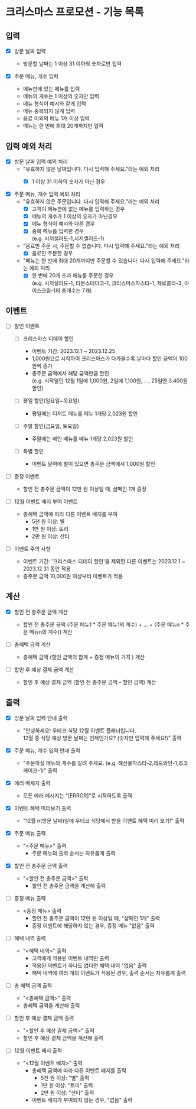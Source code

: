 # 크리스마스 프로모션 - 기능 목록

## 입력

- [x] 방문 날짜 입력
    - 방문할 날짜는 1 이상 31 이하의 숫자로만 입력


- [x] 주문 메뉴, 개수 입력
    - 메뉴판에 있는 메뉴를 입력
    - 메뉴의 개수는 1 이상의 숫자만 입력
    - 메뉴 형식이 예시와 같게 입력
    - 메뉴 중복되지 않게 입력
    - 음료 이외의 메뉴 1개 이상 입력
    - 메뉴는 한 번에 최대 20개까지만 입력

## 입력 예외 처리

- [x] 방문 날짜 입력 예외 처리
    - "유효하지 않은 날짜입니다. 다시 입력해 주세요."라는 예외 처리
        - [x] 1 이상 31 이하의 숫자가 아닌 경우


- [x] 주문 메뉴, 개수 입력 예외 처리
    - "유효하지 않은 주문입니다. 다시 입력해 주세요."라는 예외 처리
        - [x] 고객이 메뉴판에 없는 메뉴를 입력하는 경우
        - [x] 메뉴의 개수가 1 이상의 숫자가 아닌경우
        - [x] 메뉴 형식이 예시와 다른 경우
        - [x] 중복 메뉴를 입력한 경우
          <br>(e.g. 시저샐러드-1,시저샐러드-1)

    - "음료만 주문 시, 주문할 수 없습니다. 다시 입력해 주세요."라는 예외 처리
        - [x] 음료만 주문한 경우

    - "메뉴는 한 번에 최대 20개까지만 주문할 수 있습니다. 다시 입력해 주세요."라는 예외 처리
        - [x] 한 번에 20개 초과 매뉴룰 주문한 경우
          <br>(e.g. 시저샐러드-1, 티본스테이크-1, 크리스마스파스타-1, 제로콜라-3, 아이스크림-1의 총개수는 7개)

## 이벤트

- [ ] 할인 이벤트
    - [ ] 크리스마스 디데이 할인
        - 이벤트 기간: 2023.12.1 ~ 2023.12.25
        - 1,000원으로 시작하여 크리스마스가 다가올수록 날마다 할인 금액이 100원씩 증가
        - 총주문 금액에서 해당 금액만큼 할인
          <br>(e.g. 시작일인 12월 1일에 1,000원, 2일에 1,100원, ..., 25일엔 3,400원 할인)

    - [ ] 평일 할인(일요일~목요일)
        - 평일에는 디저트 메뉴를 메뉴 1개당 2,023원 할인

    - [ ] 주말 할인(금요일, 토요일)
        - 주말에는 메인 메뉴를 메뉴 1개당 2,023원 할인

    - [ ] 특별 할인
        - 이벤트 달력에 별이 있으면 총주문 금액에서 1,000원 할인


- [ ] 증정 이벤트
    - 할인 전 총주문 금액이 12만 원 이상일 때, 샴페인 1개 증정


- [ ] 12월 이벤트 배지 부여 이벤트
    - 총혜택 금액에 따라 다른 이벤트 배지를 부여
        - 5천 원 이상: 별
        - 1만 원 이상: 트리
        - 2만 원 이상: 산타


- [ ] 이벤트 주의 사항
    - 이벤트 기간: '크리스마스 디데이 할인'을 제외한 다른 이벤트는 2023.12.1 ~ 2023.12.31 동안 적용
    - 총주문 금액 10,000원 이상부터 이벤트가 적용

## 계산

- [x] 할인 전 총주문 금액 계산
    - 할인 전 총주문 금액 (주문 메뉴1 * 주문 메뉴1의 계수) + ... + (주문 메뉴n * 주문 메뉴n의 계수)) 계산


- [ ] 총혜택 금액 계산
    - 총혜택 금액 (할인 금액의 합계 + 증정 메뉴의 가격 ) 계산


- [ ] 할인 후 예상 결제 금액 계산
    - 할인 후 예상 결제 금액 (할인 전 총주문 금액 - 할인 금액) 계산

## 출력

- [x] 방문 날짜 입력 안내 출력
    - "안녕하세요! 우테코 식당 12월 이벤트 플래너입니다.<br>
      12월 중 식당 예상 방문 날짜는 언제인가요? (숫자만 입력해 주세요!)" 출력


- [x] 주문 메뉴, 개수 입력 안내 출력
    - "주문하실 메뉴와 개수를 알려 주세요. (e.g. 해산물파스타-2,레드와인-1,초코케이크-1)" 출력


- [x] 에러 메세지 출력
    - 모든 에러 메시지는 "[ERROR]"로 시작하도록 출력


- [x] 이벤트 혜택 미리보기 출력
    - "12월 n(방문 날짜)일에 우테코 식당에서 받을 이벤트 혜택 미리 보기!" 출력


- [x] 주문 메뉴 출력
    - "<주문 메뉴>" 출력
        - 주문 메뉴의 출력 순서는 자유롭게 출력


- [x] 할인 전 총주문 금액 출력
    - "<할인 전 총주문 금액>" 출력
        - 할인 전 총주문 금액을 계산해 출력


- [ ] 증정 메뉴 출력
    - <증정 메뉴> 출력
        - 할인 전 총주문 금액이 12만 원 이상일 때, "샴페인 1개" 출력
        - 증정 이벤트에 해당하지 않는 경우, 증정 메뉴 "없음" 출력


- [ ] 혜택 내역 출력
    - "<혜택 내역>" 출력
        - 고객에게 적용된 이벤트 내역만 출력
        - 적용된 이벤트가 하나도 없다면 혜택 내역 "없음" 출력
        - 혜택 내역에 여러 개의 이벤트가 적용된 경우, 출력 순서는 자유롭게 출력


- [ ] 총 혜택 금액 출력
    - "<총혜택 금액>" 출력
    - 총혜택 금액을 계산해 출력


- [ ] 할인 후 예상 결제 금액 출력
    - "<할인 후 예상 결제 금액>" 출력
    - 할인 후 예상 결제 금액을 계산해 출력


- [ ] 12월 이벤트 배지 출력
    - "<12월 이벤트 배지>" 출력
        - 총혜택 금액에 따라 다른 이벤트 배지를 출력
            - 5천 원 이상: "별" 출력
            - 1만 원 이상: "트리" 출력
            - 2만 원 이상: "산타" 출력
        - 이벤트 배지가 부여되지 않는 경우, "없음" 출력